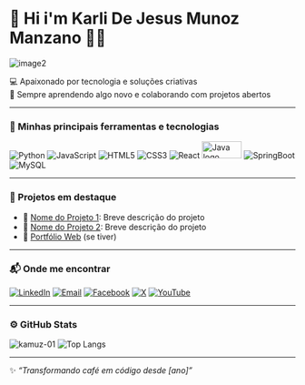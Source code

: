 # 👋 Hi i'm Karli De Jesus Munoz Manzano 🧑‍💻
![image2](https://github.com/user-attachments/assets/d8422e31-2fcf-435d-aeda-e06ef0ca6dec)


💻 Apaixonado por tecnologia e soluções criativas  
🚀 Sempre aprendendo algo novo e colaborando com projetos abertos

---

### 🧰 Minhas principais ferramentas e tecnologias

![Python](https://img.shields.io/badge/Python-3776AB?style=for-the-badge&logo=python&logoColor=white)
![JavaScript](https://img.shields.io/badge/JavaScript-F7DF1E?style=for-the-badge&logo=javascript&logoColor=black)
![HTML5](https://img.shields.io/badge/HTML5-E34F26?style=for-the-badge&logo=html5&logoColor=white)
![CSS3](https://img.shields.io/badge/CSS3-1572B6?style=for-the-badge&logo=css3&logoColor=white)
![React](https://img.shields.io/badge/React-20232A?style=for-the-badge&logo=react&logoColor=61DAFB)
<img src="https://www.vectorlogo.zone/logos/java/java-ar21.svg" alt="Java logo" width="70" height="30"/>
![SpringBoot](https://img.shields.io/badge/SpringBoot-6DB33F?style=for-the-badge&logo=springboot&logoColor=white)
![MySQL](https://img.shields.io/badge/MySQL-00000F?style=for-the-badge&logo=mysql&logoColor=white)

---

### 📌 Projetos em destaque

- 🔗 [Nome do Projeto 1](https://github.com/seuusuario/projeto1): Breve descrição do projeto
- 🔗 [Nome do Projeto 2](https://github.com/seuusuario/projeto2): Breve descrição do projeto
- 🔗 [Portfólio Web](https://seuportifolio.com) (se tiver)

---

### 📬 Onde me encontrar

[![LinkedIn](https://img.shields.io/badge/-LinkedIn-0A66C2?style=for-the-badge&logo=linkedin&logoColor=white)](https://linkedin.com/in/seulinkedin)
[![Email](https://img.shields.io/badge/-Email-EA4335?style=for-the-badge&logo=gmail&logoColor=white)](mailto:seuemail@gmail.com)
[![Facebook](https://img.shields.io/badge/-Facebook-1877F2?style=for-the-badge&logo=facebook&logoColor=white)](https://facebook.com/seufacebook)
[![X](https://img.shields.io/badge/-X-000000?style=for-the-badge&logo=x&logoColor=white)](https://x.com/seux)
[![YouTube](https://img.shields.io/badge/-YouTube-FF0000?style=for-the-badge&logo=youtube&logoColor=white)](https://youtube.com/seuyoutube)


---

### ⚙️ GitHub Stats

![kamuz-01](https://github-readme-stats.vercel.app/api?username=kamuz-01&show_icons=true&theme=tokyonight)
![Top Langs](https://github-readme-stats.vercel.app/api/top-langs/?username=kamuz-01&layout=compact&theme=tokyonight)

---

✨ _“Transformando café em código desde [ano]”_

